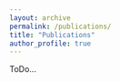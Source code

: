 ```yaml
---
layout: archive
permalink: /publications/
title: "Publications"
author_profile: true
---
```


ToDo...

